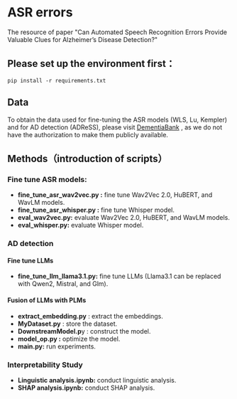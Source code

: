 # ASR errors

The resource of paper "Can Automated Speech Recognition Errors Provide Valuable Clues for Alzheimer’s Disease Detection?"

## Please set up the environment first：

```
pip install -r requirements.txt
```

## Data

To obtain the data used for fine-tuning the ASR models (WLS, Lu, Kempler) and for AD detection (ADReSS), please visit [DementiaBank](https://dementia.talkbank.org/) , as we do not have the authorization to make them publicly available.

## Methods（introduction of scripts）

### **Fine tune ASR models:**

* **fine_tune_asr_wav2vec.py :** fine tune Wav2Vec 2.0, HuBERT, and WavLM models.
* **fine_tune_asr_whisper.py :** fine tune Whisper model.
* **eval_wav2vec.py:** evaluate Wav2Vec 2.0, HuBERT, and WavLM models.
* **eval_whisper.py:** evaluate Whisper model.

### AD detection

#### Fine tune LLMs

* **fine_tune_llm_llama3.1.py:** fine tune LLMs (Llama3.1 can be replaced with Qwen2, Mistral, and Glm).

#### **Fusion of LLMs with PLMs** 

* **extract_embedding.py** : extract the embeddings.
* **MyDataset.py** : store the dataset.
* **DownstreamModel.p**y : construct the model.
* **model_op.py :** optimize the model.
* **main.py:** run experiments.

### **Interpretability Study**

* **Linguistic analysis.ipynb:** conduct linguistic analysis.
* **SHAP analysis.ipynb:** conduct SHAP analysis.
